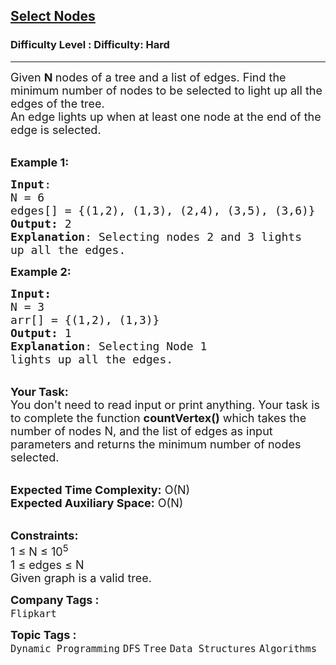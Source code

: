 <h2><a href="https://www.geeksforgeeks.org/problems/select-nodes--170645/1?page=1&difficulty=Hard&status=unsolved&sortBy=submissions">Select Nodes</a></h2><h3>Difficulty Level : Difficulty: Hard</h3><hr><div class="problems_problem_content__Xm_eO"><p><span style="font-size:18px">Given <strong>N&nbsp;</strong>nodes of a tree and a list of edges. Find the minimum number of nodes to be selected to light up all the edges of the tree.<br>
An edge lights up when at least one node at the end of the edge is selected.</span></p>

<p><br>
<span style="font-size:18px"><strong>Example 1:</strong></span></p>

<pre><span style="font-size:18px"><strong>Input</strong>:
N = 6
edges[] = {(1,2), (1,3), (2,4), (3,5), (3,6)}
<strong>Output:</strong>&nbsp;2
<strong>Explanation</strong>: Selecting nodes 2 and 3 lights
up all the edges.</span>
</pre>

<p><span style="font-size:18px"><strong>Example 2:</strong></span></p>

<pre><span style="font-size:18px"><strong>Input:</strong>
N = 3
arr[] = {(1,2), (1,3)}
<strong>Output:&nbsp;</strong>1
<strong>Explanation</strong>: Selecting Node 1 
lights up all the edges.</span>
</pre>

<p><br>
<span style="font-size:18px"><strong>Your Task:&nbsp;&nbsp;</strong><br>
You don't need to read input or print anything. Your task is to complete the function <strong>countVertex()</strong>&nbsp;which takes the number of nodes&nbsp;N, and the list of edges as input parameters&nbsp;and returns the minimum number of nodes selected.</span></p>

<p><br>
<span style="font-size:18px"><strong>Expected Time Complexity:</strong> O(N)<br>
<strong>Expected Auxiliary Space:</strong> O(N)</span></p>

<p><br>
<span style="font-size:18px"><strong>Constraints:</strong><br>
1 ≤ N ≤ 10<sup>5</sup><br>
1 ≤ edges ≤ N<br>
Given graph is a valid tree.</span></p>
</div><p><span style=font-size:18px><strong>Company Tags : </strong><br><code>Flipkart</code>&nbsp;<br><p><span style=font-size:18px><strong>Topic Tags : </strong><br><code>Dynamic Programming</code>&nbsp;<code>DFS</code>&nbsp;<code>Tree</code>&nbsp;<code>Data Structures</code>&nbsp;<code>Algorithms</code>&nbsp;